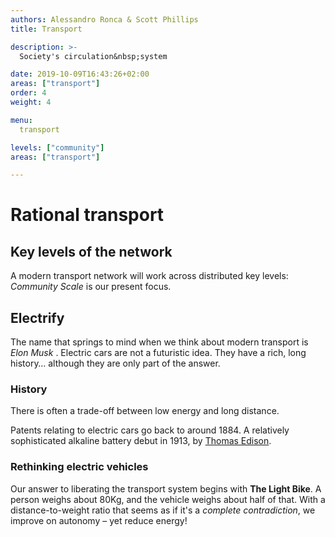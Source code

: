 ```yaml
---
authors: Alessandro Ronca & Scott Phillips 
title: Transport

description: >-
  Society's circulation&nbsp;system

date: 2019-10-09T16:43:26+02:00
areas: ["transport"]
order: 4
weight: 4

menu:
  transport

levels: ["community"]
areas: ["transport"]

---
```


# Rational&nbsp;transport

## Key levels of the network

A modern transport network will work across distributed key&nbsp;levels: _Community Scale_ is our present&nbsp;focus.

<!-- The key levels.-->
<!--
A modern transport network will have the following characteristics:
- x
- y
- z-->

## Electrify

The name that springs to mind when we think about modern transport is _Elon&nbsp;Musk_ <!-- You might have heard of him-->. Electric cars are not a futuristic idea. They have a rich, long history&hellip; although they are only part of the&nbsp;answer. 

### History <!--Electric Wonderland-->

There is often a trade-off between low energy and long&nbsp;distance.<!-- personal&nbsp;vehicles. -->

Patents relating to electric cars go back to around 1884. A relatively sophisticated alkaline battery debut in&nbsp;1913, by&nbsp;[Thomas&nbsp;Edison](https://www.thevintagenews.com/2016/10/18/in-1912-henry-ford-edison-came-together-to-conceive-a-low-priced-electric-car/).

<!-- henry ford and the electric car
- https://www.thehenryford.org/collections-and-research/digital-collections/expert-sets/11023/
- https://www.jpmorgan.com/global/research/electric-vehicles
-->

### Rethinking electric vehicles

<!--### Community scale&nbsp;transport-->

Our answer to liberating the transport system begins with **The&nbsp;Light&nbsp;Bike**. A person weighs about 80Kg, and the vehicle weighs about half of&nbsp;that. With a distance-to-weight ratio that seems as if it's a _complete&nbsp;contradiction_, we improve on autonomy – yet reduce&nbsp;energy!